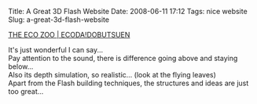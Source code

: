Title: A Great 3D Flash Website
Date: 2008-06-11 17:12
Tags: nice website
Slug: a-great-3d-flash-website

[THE ECO ZOO | ECODA!DOBUTSUEN][]

It's just wonderful I can say...  
Pay attention to the sound, there is difference going above and staying
below...  
Also its depth simulation, so realistic... (look at the flying leaves)  
Apart from the Flash building techniques, the structures and ideas are
just too great...

  [THE ECO ZOO | ECODA!DOBUTSUEN]: http://ecodazoo.com/
